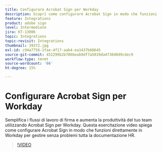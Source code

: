 ```yaml
---
title: Configurare Acrobat Sign per Workday
description: Scopri come configurare Acrobat Sign in modo che funzioni direttamente in Workday per gestire senza problemi tutti i documenti HR
feature: Integrations
product: adobe sign
level: Intermediate
jira: KT-13006
topic: Integrations
topic-revisit: Integrations
thumbnail: 39372.jpg
exl-id: c94a7756-1fae-4f17-aab4-ea1437b68645
source-git-commit: 452299b2b786beab9df7a5019da4f3840d9cdec9
workflow-type: tm+mt
source-wordcount: '66'
ht-degree: 15%

---
```


# Configurare Acrobat Sign per Workday

Semplifica i flussi di lavoro di firma e aumenta la produttività del tuo team utilizzando Acrobat Sign per Workday. Questa esercitazione video spiega come configurare Acrobat Sign in modo che funzioni direttamente in Workday per gestire senza problemi tutta la documentazione HR.

>[!VIDEO](https://video.tv.adobe.com/v/39372?quality=12&learn=on&hidetitle=true)
